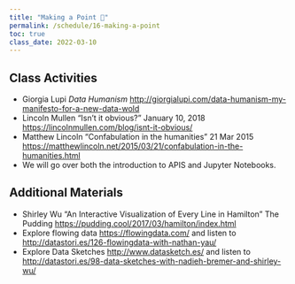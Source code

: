 ```yaml
---
title: "Making a Point 💯"
permalink: /schedule/16-making-a-point
toc: true
class_date: 2022-03-10
---
```


## Class Activities

- Giorgia Lupi *Data Humanism* <http://giorgialupi.com/data-humanism-my-manifesto-for-a-new-data-wold>
- Lincoln Mullen “Isn’t it obvious?” January 10, 2018 <https://lincolnmullen.com/blog/isnt-it-obvious/>
- Matthew Lincoln “Confabulation in the humanities” 21 Mar 2015 <https://matthewlincoln.net/2015/03/21/confabulation-in-the-humanities.html>
- We will go over both the introduction to APIS and Jupyter Notebooks.

## Additional Materials

- Shirley Wu “An Interactive Visualization of Every Line in Hamilton” The Pudding <https://pudding.cool/2017/03/hamilton/index.html>
- Explore flowing data <https://flowingdata.com/> and listen to <http://datastori.es/126-flowingdata-with-nathan-yau/>
- Explore Data Sketches <http://www.datasketch.es/> and listen to <http://datastori.es/98-data-sketches-with-nadieh-bremer-and-shirley-wu/>
